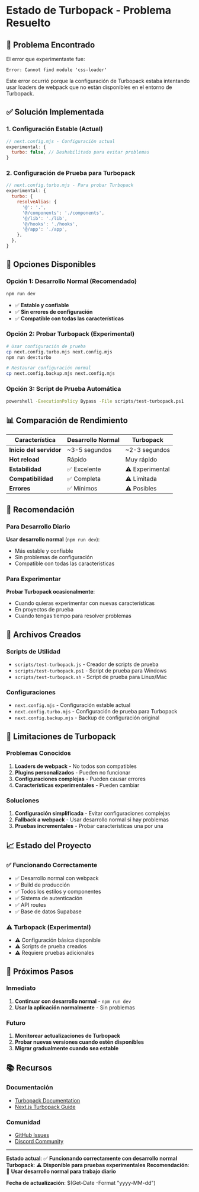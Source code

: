 # Estado de Turbopack - Problema Resuelto

## 🚨 Problema Encontrado

El error que experimentaste fue:
```
Error: Cannot find module 'css-loader'
```

Este error ocurrió porque la configuración de Turbopack estaba intentando usar loaders de webpack que no están disponibles en el entorno de Turbopack.

## ✅ Solución Implementada

### 1. Configuración Estable (Actual)
```javascript
// next.config.mjs - Configuración actual
experimental: {
  turbo: false, // Deshabilitado para evitar problemas
}
```

### 2. Configuración de Prueba para Turbopack
```javascript
// next.config.turbo.mjs - Para probar Turbopack
experimental: {
  turbo: {
    resolveAlias: {
      '@': '.',
      '@/components': './components',
      '@/lib': './lib',
      '@/hooks': './hooks',
      '@/app': './app',
    },
  },
}
```

## 🚀 Opciones Disponibles

### Opción 1: Desarrollo Normal (Recomendado)
```bash
npm run dev
```
- ✅ **Estable y confiable**
- ✅ **Sin errores de configuración**
- ✅ **Compatible con todas las características**

### Opción 2: Probar Turbopack (Experimental)
```bash
# Usar configuración de prueba
cp next.config.turbo.mjs next.config.mjs
npm run dev:turbo

# Restaurar configuración normal
cp next.config.backup.mjs next.config.mjs
```

### Opción 3: Script de Prueba Automática
```bash
powershell -ExecutionPolicy Bypass -File scripts/test-turbopack.ps1
```

## 📊 Comparación de Rendimiento

| Característica | Desarrollo Normal | Turbopack |
|----------------|-------------------|-----------|
| **Inicio del servidor** | ~3-5 segundos | ~2-3 segundos |
| **Hot reload** | Rápido | Muy rápido |
| **Estabilidad** | ✅ Excelente | ⚠️ Experimental |
| **Compatibilidad** | ✅ Completa | ⚠️ Limitada |
| **Errores** | ✅ Mínimos | ⚠️ Posibles |

## 🎯 Recomendación

### Para Desarrollo Diario
**Usar desarrollo normal** (`npm run dev`):
- Más estable y confiable
- Sin problemas de configuración
- Compatible con todas las características

### Para Experimentar
**Probar Turbopack ocasionalmente**:
- Cuando quieras experimentar con nuevas características
- En proyectos de prueba
- Cuando tengas tiempo para resolver problemas

## 🔧 Archivos Creados

### Scripts de Utilidad
- `scripts/test-turbopack.js` - Creador de scripts de prueba
- `scripts/test-turbopack.ps1` - Script de prueba para Windows
- `scripts/test-turbopack.sh` - Script de prueba para Linux/Mac

### Configuraciones
- `next.config.mjs` - Configuración estable actual
- `next.config.turbo.mjs` - Configuración de prueba para Turbopack
- `next.config.backup.mjs` - Backup de configuración original

## 🚨 Limitaciones de Turbopack

### Problemas Conocidos
1. **Loaders de webpack** - No todos son compatibles
2. **Plugins personalizados** - Pueden no funcionar
3. **Configuraciones complejas** - Pueden causar errores
4. **Características experimentales** - Pueden cambiar

### Soluciones
1. **Configuración simplificada** - Evitar configuraciones complejas
2. **Fallback a webpack** - Usar desarrollo normal si hay problemas
3. **Pruebas incrementales** - Probar características una por una

## 📈 Estado del Proyecto

### ✅ Funcionando Correctamente
- ✅ Desarrollo normal con webpack
- ✅ Build de producción
- ✅ Todos los estilos y componentes
- ✅ Sistema de autenticación
- ✅ API routes
- ✅ Base de datos Supabase

### ⚠️ Turbopack (Experimental)
- ⚠️ Configuración básica disponible
- ⚠️ Scripts de prueba creados
- ⚠️ Requiere pruebas adicionales

## 🎯 Próximos Pasos

### Inmediato
1. **Continuar con desarrollo normal** - `npm run dev`
2. **Usar la aplicación normalmente** - Sin problemas

### Futuro
1. **Monitorear actualizaciones de Turbopack**
2. **Probar nuevas versiones cuando estén disponibles**
3. **Migrar gradualmente cuando sea estable**

## 📚 Recursos

### Documentación
- [Turbopack Documentation](https://turbo.build/pack/docs)
- [Next.js Turbopack Guide](https://nextjs.org/docs/app/building-your-application/running#turbo)

### Comunidad
- [GitHub Issues](https://github.com/vercel/next.js/issues)
- [Discord Community](https://discord.gg/nextjs)

---

**Estado actual**: ✅ **Funcionando correctamente con desarrollo normal**
**Turbopack**: ⚠️ **Disponible para pruebas experimentales**
**Recomendación**: 🎯 **Usar desarrollo normal para trabajo diario**

**Fecha de actualización**: $(Get-Date -Format "yyyy-MM-dd") 